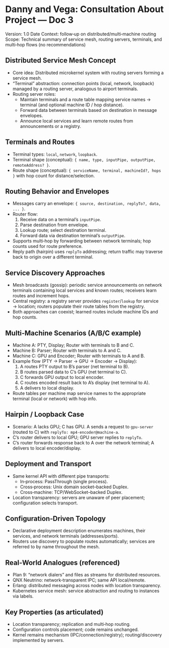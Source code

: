 # Danny and Vega: Consultation About Project — Doc 3

Version: 1.0
Date Context: follow‑up on distributed/multi‑machine routing
Scope: Technical summary of service mesh, routing servers, terminals, and multi‑hop flows (no recommendations)

## Distributed Service Mesh Concept

- Core idea: Distributed microkernel system with routing servers forming a service mesh.
- “Terminal” abstraction: connection points (local, network, loopback) managed by a routing server, analogous to airport terminals.
- Routing server roles:
  - Maintain terminals and a route table mapping service names → terminal (and optional machine ID / hop distance).
  - Forward data between terminals based on destination in message envelopes.
  - Announce local services and learn remote routes from announcements or a registry.

## Terminals and Routes

- Terminal types: `local`, `network`, `loopback`.
- Terminal shape (conceptual): `{ name, type, inputPipe, outputPipe, remoteAddress? }`.
- Route shape (conceptual): `{ serviceName, terminal, machineId?, hops }` with hop count for distance/selection.

## Routing Behavior and Envelopes

- Messages carry an envelope: `{ source, destination, replyTo?, data, ... }`.
- Router flow:
  1. Receive data on a terminal’s `inputPipe`.
  2. Parse destination from envelope.
  3. Lookup route; select destination terminal.
  4. Forward data via destination terminal’s `outputPipe`.
- Supports multi‑hop by forwarding between network terminals; hop counts used for route preference.
- Reply path (hairpin) uses `replyTo` addressing; return traffic may traverse back to origin over a different terminal.

## Service Discovery Approaches

- Mesh broadcasts (gossip): periodic service announcements on network terminals containing local services and known routes; receivers learn routes and increment hops.
- Central registry: a registry server provides `register`/`lookup` for service → location; routers populate their route tables from the registry.
- Both approaches can coexist; learned routes include machine IDs and hop counts.

## Multi‑Machine Scenarios (A/B/C example)

- Machine A: PTY, Display; Router with terminals to B and C.
- Machine B: Parser; Router with terminals to A and C.
- Machine C: GPU and Encoder; Router with terminals to A and B.
- Example flow (PTY → Parser → GPU → Encoder → Display):
  1. A routes PTY output to B’s parser (net terminal to B).
  2. B routes parsed data to C’s GPU (net terminal to C).
  3. C forwards GPU output to local encoder.
  4. C routes encoded result back to A’s display (net terminal to A).
  5. A delivers to local display.
- Route tables per machine map service names to the appropriate terminal (local or network) with hop info.

## Hairpin / Loopback Case

- Scenario: A lacks GPU; C has GPU. A sends a request to `gpu-server` (routed to C) with `replyTo: mp4-encoder@machine-a`.
- C’s router delivers to local GPU; GPU server replies to `replyTo`.
- C’s router forwards response back to A over the network terminal; A delivers to local encoder/display.

## Deployment and Transport

- Same kernel API with different pipe transports:
  - In‑process: PassThrough (single process).
  - Cross‑process: Unix domain socket–backed Duplex.
  - Cross‑machine: TCP/WebSocket–backed Duplex.
- Location transparency: servers are unaware of peer placement; configuration selects transport.

## Configuration‑Driven Topology

- Declarative deployment description enumerates machines, their services, and network terminals (addresses/ports).
- Routers use discovery to populate routes automatically; services are referred to by name throughout the mesh.

## Real‑World Analogues (referenced)

- Plan 9: “network dialers” and files as streams for distributed resources.
- QNX Neutrino: network‑transparent IPC; same API local/remote.
- Erlang: distributed messaging across nodes with location transparency.
- Kubernetes service mesh: service abstraction and routing to instances via labels.

## Key Properties (as articulated)

- Location transparency; replication and multi‑hop routing.
- Configuration controls placement; code remains unchanged.
- Kernel remains mechanism (IPC/connection/registry); routing/discovery implemented by servers.

